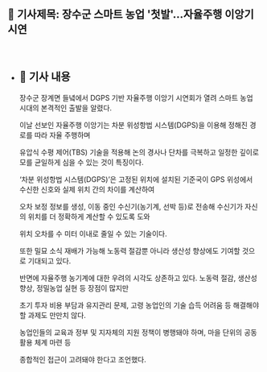 ## 📰 기사제목: 장수군 스마트 농업 '첫발'...자율주행 이앙기 시연
<br>

- ## 📄 기사 내용
  장수군 장계면 들녘에서 DGPS 기반 자율주행 이앙기 시연회가 열려 스마트 농업 시대의 본격적인 출발을 알렸다.

  이날 선보인 자율주행 이앙기는 차분 위성항법 시스템(DGPS)을 이용해 정해진 경로를 따라 자율 주행하며

  유압식 수평 제어(TBS) 기술을 적용해 논의 경사나 단차를 극복하고 일정한 깊이로 모를 균일하게 심을 수 있는 것이 특징이다.

  ‘차분 위성항법 시스템(DGPS)’은 고정된 위치에 설치된 기준국이 GPS 위성에서 수신한 신호와 실제 위치 간의 차이를 계산하여

  오차 보정 정보를 생성, 이동 중인 수신기(농기계, 선박 등)로 전송해 수신기가 자신의 위치를 더 정확하게 계산할 수 있도록 도와

  위치 오차를 수 미터 이내로 줄일 수 있는 기술이다.

  또한 밀묘 소식 재배가 가능해 노동력 절감뿐 아니라 생산성 향상에도 기여할 것으로 기대되고 있다.

  반면에 자율주행 농기계에 대한 우려의 시각도 상존하고 있다. 노동력 절감, 생산성 향상, 정밀농업 실현 등 장점이 많지만

  초기 투자 비용 부담과 유지관리 문제, 고령 농업인의 기술 습득 어려움 등 해결해야 할 과제도 만만치 않다.

  농업인들의 교육과 정부 및 지자체의 지원 정책이 병행돼야 하며, 마을 단위의 공동 활용 체계 마련 등

  종합적인 접근이 고려돼야 한다고 조언했다.
